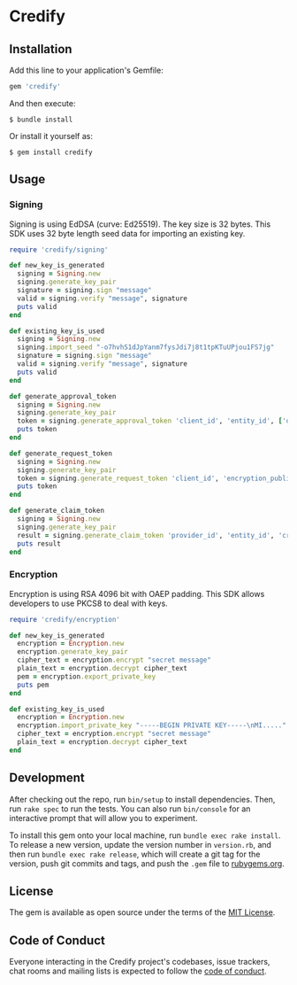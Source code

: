 # Credify

## Installation

Add this line to your application's Gemfile:

```ruby
gem 'credify'
```

And then execute:

    $ bundle install

Or install it yourself as:

    $ gem install credify

## Usage

### Signing

Signing is using EdDSA (curve: Ed25519). The key size is 32 bytes. This SDK uses 32 byte length seed data for importing an existing key.

```ruby
require 'credify/signing'

def new_key_is_generated
  signing = Signing.new
  signing.generate_key_pair
  signature = signing.sign "message"
  valid = signing.verify "message", signature
  puts valid
end

def existing_key_is_used
  signing = Signing.new
  signing.import_seed "-o7hvhS1dJpYanm7fysJdi7j8t1tpKTuUPjou1FS7jg"
  signature = signing.sign "message"
  valid = signing.verify "message", signature
  puts valid
end

def generate_approval_token
  signing = Signing.new
  signing.generate_key_pair
  token = signing.generate_approval_token 'client_id', 'entity_id', ['openid', 'email', 'phone'], 'offer-code'
  puts token
end

def generate_request_token
  signing = Signing.new
  signing.generate_key_pair
  token = signing.generate_request_token 'client_id', 'encryption_public_key', ['openid', 'email', 'phone'], 'offer-code'
  puts token
end

def generate_claim_token
  signing = Signing.new
  signing.generate_key_pair
  result = signing.generate_claim_token 'provider_id', 'entity_id', 'credify-score', { score: 100 }
  puts result
end
```

### Encryption

Encryption is using RSA 4096 bit with OAEP padding. This SDK allows developers to use PKCS8 to deal with keys.

```ruby
require 'credify/encryption'

def new_key_is_generated
  encryption = Encryption.new
  encryption.generate_key_pair
  cipher_text = encryption.encrypt "secret message"
  plain_text = encryption.decrypt cipher_text
  pem = encryption.export_private_key
  puts pem
end

def existing_key_is_used
  encryption = Encryption.new
  encryption.import_private_key "-----BEGIN PRIVATE KEY-----\nMI....."
  cipher_text = encryption.encrypt "secret message"
  plain_text = encryption.decrypt cipher_text 
end
```

## Development

After checking out the repo, run `bin/setup` to install dependencies. Then, run `rake spec` to run the tests. You can also run `bin/console` for an interactive prompt that will allow you to experiment.

To install this gem onto your local machine, run `bundle exec rake install`. To release a new version, update the version number in `version.rb`, and then run `bundle exec rake release`, which will create a git tag for the version, push git commits and tags, and push the `.gem` file to [rubygems.org](https://rubygems.org).


## License

The gem is available as open source under the terms of the [MIT License](https://opensource.org/licenses/MIT).

## Code of Conduct

Everyone interacting in the Credify project's codebases, issue trackers, chat rooms and mailing lists is expected to follow the [code of conduct](https://github.com/[USERNAME]/credify/blob/master/CODE_OF_CONDUCT.md).
